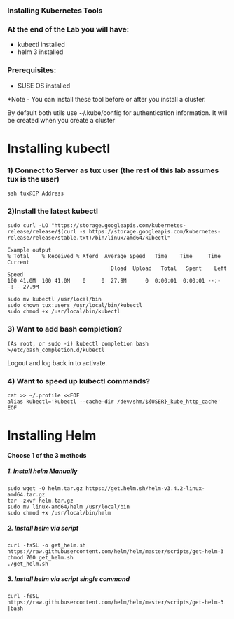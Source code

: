 ### Installing Kubernetes Tools

### At the end of the Lab you will have:
* kubectl installed
* helm 3 installed


### Prerequisites:

* SUSE OS installed

*Note - You can install these tool before or after you install a cluster.

By default both utils use ~/.kube/config for authentication information.
It will be created when you create a cluster

# Installing kubectl

### 1) Connect to Server as tux user (the rest of this lab assumes tux is the user)
```
ssh tux@IP Address
```

### 2)Install the latest kubectl
```
sudo curl -LO "https://storage.googleapis.com/kubernetes-release/release/$(curl -s https://storage.googleapis.com/kubernetes-release/release/stable.txt)/bin/linux/amd64/kubectl"

Example output
% Total    % Received % Xferd  Average Speed   Time    Time     Time  Current
                                 Dload  Upload   Total   Spent    Left  Speed
100 41.0M  100 41.0M    0     0  27.9M      0  0:00:01  0:00:01 --:--:-- 27.9M
```
```
sudo mv kubectl /usr/local/bin
sudo chown tux:users /usr/local/bin/kubectl
sudo chmod +x /usr/local/bin/kubectl
```

### 3) Want to add bash completion?
```
(As root, or sudo -i) kubectl completion bash >/etc/bash_completion.d/kubectl
```
Logout and log back in to activate.

### 4) Want to speed up kubectl commands?
```
cat >> ~/.profile <<EOF
alias kubectl='kubectl --cache-dir /dev/shm/${USER}_kube_http_cache'
EOF
```

# Installing Helm


#### Choose 1 of the 3 methods

##### 1. Install helm Manually

```
sudo wget -O helm.tar.gz https://get.helm.sh/helm-v3.4.2-linux-amd64.tar.gz
tar -zxvf helm.tar.gz
sudo mv linux-amd64/helm /usr/local/bin
sudo chmod +x /usr/local/bin/helm
```
##### 2. Install helm via script
```
curl -fsSL -o get_helm.sh https://raw.githubusercontent.com/helm/helm/master/scripts/get-helm-3
chmod 700 get_helm.sh
./get_helm.sh
```
##### 3. Install helm via script single command
```
curl -fsSL https://raw.githubusercontent.com/helm/helm/master/scripts/get-helm-3 |bash
```
